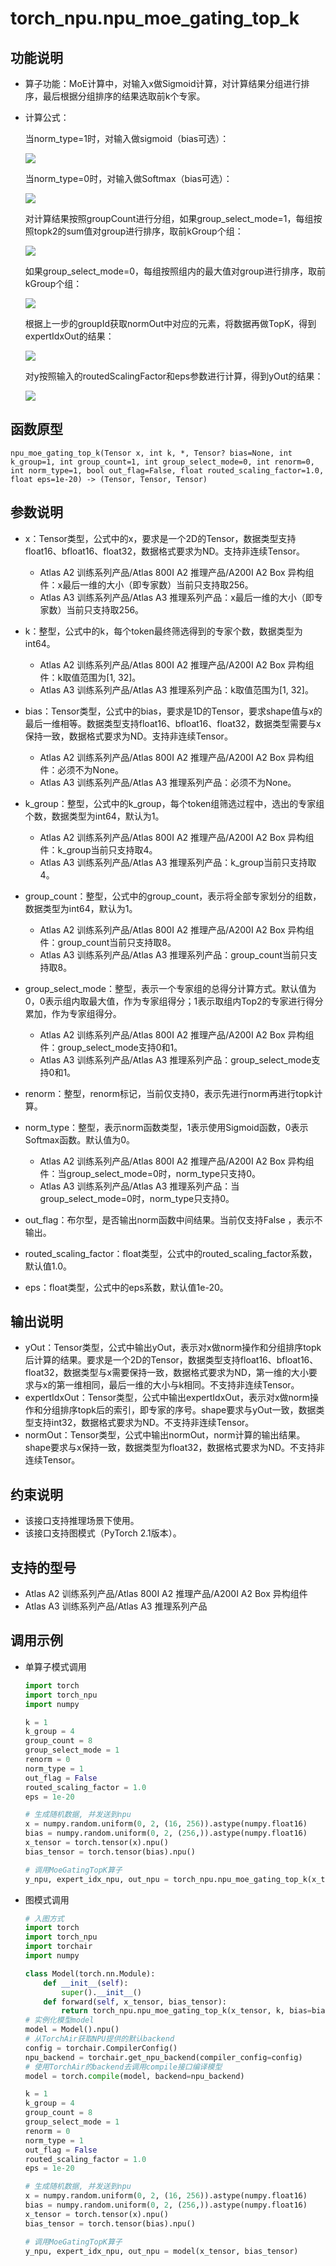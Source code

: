 # torch\_npu.npu\_moe\_gating\_top\_k<a name="ZH-CN_TOPIC_0000002343214001"></a>

## 功能说明<a name="zh-cn_topic_0000002218599306_section14441124184110"></a>

-   算子功能：MoE计算中，对输入x做Sigmoid计算，对计算结果分组进行排序，最后根据分组排序的结果选取前k个专家。
-   计算公式：

    当norm_type=1时，对输入做sigmoid（bias可选）：

    ![](./figures/zh-cn_formulaimage_0000002258672873.png)

    当norm_type=0时，对输入做Softmax（bias可选）：

    ![](./figures/zh-cn_formulaimage_0000002313785750.png)

    对计算结果按照groupCount进行分组，如果group\_select\_mode=1，每组按照topk2的sum值对group进行排序，取前kGroup个组：

    ![](./figures/zh-cn_formulaimage_0000002219010398.png)

    如果group\_select\_mode=0，每组按照组内的最大值对group进行排序，取前kGroup个组：

    ![](./figures/zh-cn_formulaimage_0000002347834049.png)

    根据上一步的groupId获取normOut中对应的元素，将数据再做TopK，得到expertIdxOut的结果：

    ![](./figures/zh-cn_formulaimage_0000002219172722.png)

    对y按照输入的routedScalingFactor和eps参数进行计算，得到yOut的结果：

    ![](./figures/zh-cn_formulaimage_0000002219173660.png)

## 函数原型<a name="zh-cn_topic_0000002218599306_section45077510411"></a>

```
npu_moe_gating_top_k(Tensor x, int k, *, Tensor? bias=None, int k_group=1, int group_count=1, int group_select_mode=0, int renorm=0, int norm_type=1, bool out_flag=False, float routed_scaling_factor=1.0, float eps=1e-20) -> (Tensor, Tensor, Tensor)
```

## 参数说明<a name="zh-cn_topic_0000002218599306_section112637109429"></a>

-   x：Tensor类型，公式中的x，要求是一个2D的Tensor，数据类型支持float16、bfloat16、float32，数据格式要求为ND。支持非连续Tensor。
    -   <term>Atlas A2 训练系列产品/Atlas 800I A2 推理产品/A200I A2 Box 异构组件</term>：x最后一维的大小（即专家数）当前只支持取256。
    -   <term>Atlas A3 训练系列产品/Atlas A3 推理系列产品</term>：x最后一维的大小（即专家数）当前只支持取256。

-   k：整型，公式中的k，每个token最终筛选得到的专家个数，数据类型为int64。
    -   <term>Atlas A2 训练系列产品/Atlas 800I A2 推理产品/A200I A2 Box 异构组件</term>：k取值范围为\[1, 32\]。
    -   <term>Atlas A3 训练系列产品/Atlas A3 推理系列产品</term>：k取值范围为\[1, 32\]。

-   bias：Tensor类型，公式中的bias，要求是1D的Tensor，要求shape值与x的最后一维相等。数据类型支持float16、bfloat16、float32，数据类型需要与x保持一致，数据格式要求为ND。支持非连续Tensor。
    -   <term>Atlas A2 训练系列产品/Atlas 800I A2 推理产品/A200I A2 Box 异构组件</term>：必须不为None。
    -   <term>Atlas A3 训练系列产品/Atlas A3 推理系列产品</term>：必须不为None。

-   k\_group：整型，公式中的k\_group，每个token组筛选过程中，选出的专家组个数，数据类型为int64，默认为1。
    -   <term>Atlas A2 训练系列产品/Atlas 800I A2 推理产品/A200I A2 Box 异构组件</term>：k\_group当前只支持取4。
    -   <term>Atlas A3 训练系列产品/Atlas A3 推理系列产品</term>：k\_group当前只支持取4。

-   group\_count：整型，公式中的group\_count，表示将全部专家划分的组数，数据类型为int64，默认为1。
    -   <term>Atlas A2 训练系列产品/Atlas 800I A2 推理产品/A200I A2 Box 异构组件</term>：group\_count当前只支持取8。
    -   <term>Atlas A3 训练系列产品/Atlas A3 推理系列产品</term>：group\_count当前只支持取8。

-   group\_select\_mode：整型，表示一个专家组的总得分计算方式。默认值为0，0表示组内取最大值，作为专家组得分；1表示取组内Top2的专家进行得分累加，作为专家组得分。
    -   <term>Atlas A2 训练系列产品/Atlas 800I A2 推理产品/A200I A2 Box 异构组件</term>：group\_select\_mode支持0和1。
    -   <term>Atlas A3 训练系列产品/Atlas A3 推理系列产品</term>：group\_select\_mode支持0和1。

-   renorm：整型，renorm标记，当前仅支持0，表示先进行norm再进行topk计算。
-   norm\_type：整型，表示norm函数类型，1表示使用Sigmoid函数，0表示Softmax函数。默认值为0。
    -   <term>Atlas A2 训练系列产品/Atlas 800I A2 推理产品/A200I A2 Box 异构组件</term>：当group\_select\_mode=0时，norm_type只支持0。
    -   <term>Atlas A3 训练系列产品/Atlas A3 推理系列产品</term>：当group\_select\_mode=0时，norm_type只支持0。

-   out\_flag：布尔型，是否输出norm函数中间结果。当前仅支持False ，表示不输出。
-   routed\_scaling\_factor：float类型，公式中的routed\_scaling\_factor系数，默认值1.0。
-   eps：float类型，公式中的eps系数，默认值1e-20。

## 输出说明<a name="zh-cn_topic_0000002218599306_section22231435517"></a>

-   yOut：Tensor类型，公式中输出yOut，表示对x做norm操作和分组排序topk后计算的结果。要求是一个2D的Tensor，数据类型支持float16、bfloat16、float32，数据类型与x需要保持一致，数据格式要求为ND，第一维的大小要求与x的第一维相同，最后一维的大小与k相同。不支持非连续Tensor。
-   expertIdxOut：Tensor类型，公式中输出expertIdxOut，表示对x做norm操作和分组排序topk后的索引，即专家的序号。shape要求与yOut一致，数据类型支持int32，数据格式要求为ND。不支持非连续Tensor。
-   normOut：Tensor类型，公式中输出normOut，norm计算的输出结果。shape要求与x保持一致，数据类型为float32，数据格式要求为ND。不支持非连续Tensor。

## 约束说明<a name="zh-cn_topic_0000002218599306_section12345537164214"></a>

-   该接口支持推理场景下使用。
-   该接口支持图模式（PyTorch 2.1版本）。

## 支持的型号<a name="zh-cn_topic_0000002218599306_section18378936101018"></a>

-   <term>Atlas A2 训练系列产品/Atlas 800I A2 推理产品/A200I A2 Box 异构组件</term>
-   <term>Atlas A3 训练系列产品/Atlas A3 推理系列产品</term>

## 调用示例<a name="zh-cn_topic_0000002218599306_section14459801435"></a>

-   单算子模式调用

    ```python
    import torch
    import torch_npu
    import numpy
    
    k = 1
    k_group = 4
    group_count = 8
    group_select_mode = 1
    renorm = 0
    norm_type = 1
    out_flag = False
    routed_scaling_factor = 1.0
    eps = 1e-20
    
    # 生成随机数据, 并发送到npu
    x = numpy.random.uniform(0, 2, (16, 256)).astype(numpy.float16)
    bias = numpy.random.uniform(0, 2, (256,)).astype(numpy.float16)
    x_tensor = torch.tensor(x).npu()
    bias_tensor = torch.tensor(bias).npu()
    
    # 调用MoeGatingTopK算子
    y_npu, expert_idx_npu, out_npu = torch_npu.npu_moe_gating_top_k(x_tensor, k, bias=bias_tensor, k_group=k_group, group_count=group_count, group_select_mode=group_select_mode, renorm=renorm, norm_type=norm_type, out_flag=out_flag, routed_scaling_factor=routed_scaling_factor, eps=eps)
    ```

-   图模式调用

    ```python
    # 入图方式
    import torch
    import torch_npu
    import torchair
    import numpy
    
    class Model(torch.nn.Module):
        def __init__(self):
            super().__init__()
        def forward(self, x_tensor, bias_tensor):
            return torch_npu.npu_moe_gating_top_k(x_tensor, k, bias=bias_tensor, k_group=k_group, group_count=group_count, group_select_mode=group_select_mode, renorm=renorm, norm_type=norm_type, out_flag=out_flag, routed_scaling_factor=routed_scaling_factor, eps=eps)
    # 实例化模型model
    model = Model().npu()
    # 从TorchAir获取NPU提供的默认backend
    config = torchair.CompilerConfig()
    npu_backend = torchair.get_npu_backend(compiler_config=config)
    # 使用TorchAir的backend去调用compile接口编译模型
    model = torch.compile(model, backend=npu_backend)
    
    k = 1
    k_group = 4
    group_count = 8
    group_select_mode = 1
    renorm = 0
    norm_type = 1
    out_flag = False
    routed_scaling_factor = 1.0
    eps = 1e-20
    
    # 生成随机数据, 并发送到npu
    x = numpy.random.uniform(0, 2, (16, 256)).astype(numpy.float16)
    bias = numpy.random.uniform(0, 2, (256,)).astype(numpy.float16)
    x_tensor = torch.tensor(x).npu()
    bias_tensor = torch.tensor(bias).npu()
    
    # 调用MoeGatingTopK算子
    y_npu, expert_idx_npu, out_npu = model(x_tensor, bias_tensor)
    ```


